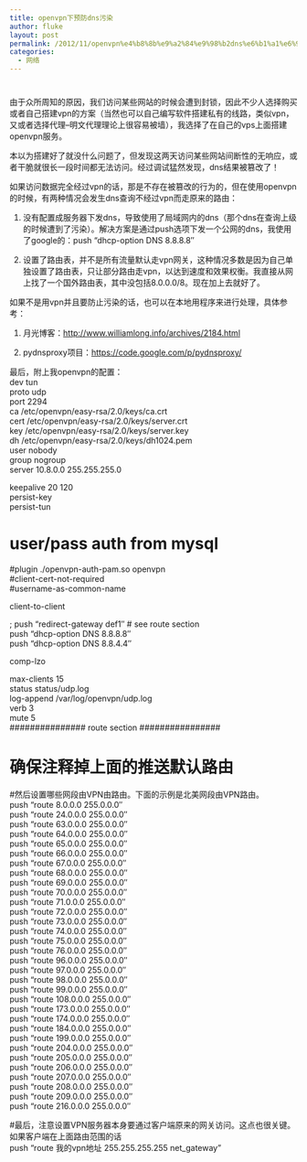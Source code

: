 ```yaml
---
title: openvpn下预防dns污染
author: fluke
layout: post
permalink: /2012/11/openvpn%e4%b8%8b%e9%a2%84%e9%98%b2dns%e6%b1%a1%e6%9f%93/
categories:
  - 网络
---
```

# 

由于众所周知的原因，我们访问某些网站的时候会遭到封锁，因此不少人选择购买或者自己搭建vpn的方案（当然也可以自己编写软件搭建私有的线路，类似vpn，又或者选择代理–明文代理理论上很容易被墙），我选择了在自己的vps上面搭建openvpn服务。

本以为搭建好了就没什么问题了，但发现这两天访问某些网站间断性的无响应，或者干脆就很长一段时间都无法访问。经过调试猛然发现，dns结果被篡改了！

如果访问数据完全经过vpn的话，那是不存在被篡改的行为的，但在使用openvpn的时候，有两种情况会发生dns查询不经过vpn而走原来的路由：

1. 没有配置成服务器下发dns，导致使用了局域网内的dns（那个dns在查询上级的时候遭到了污染）。解决方案是通过push选项下发一个公网的dns，我使用了google的：push “dhcp-option DNS 8.8.8.8″

2. 设置了路由表，并不是所有流量默认走vpn网关，这种情况多数是因为自己单独设置了路由表，只让部分路由走vpn，以达到速度和效果权衡。我直接从网上找了一个国外路由表，其中没包括8.0.0.0/8。现在加上去就好了。

如果不是用vpn并且要防止污染的话，也可以在本地用程序来进行处理，具体参考：

1. 月光博客：http://www.williamlong.info/archives/2184.html

2. pydnsproxy项目：https://code.google.com/p/pydnsproxy/

最后，附上我openvpn的配置：  
dev tun  
proto udp  
port 2294  
ca /etc/openvpn/easy-rsa/2.0/keys/ca.crt  
cert /etc/openvpn/easy-rsa/2.0/keys/server.crt  
key /etc/openvpn/easy-rsa/2.0/keys/server.key  
dh /etc/openvpn/easy-rsa/2.0/keys/dh1024.pem  
user nobody  
group nogroup  
server 10.8.0.0 255.255.255.0

keepalive 20 120  
persist-key  
persist-tun

# user/pass auth from mysql  
#plugin ./openvpn-auth-pam.so openvpn  
#client-cert-not-required  
#username-as-common-name

client-to-client

; push “redirect-gateway def1″ # see route section  
push “dhcp-option DNS 8.8.8.8″  
push “dhcp-option DNS 8.8.4.4″

comp-lzo

max-clients 15  
status status/udp.log  
log-append /var/log/openvpn/udp.log  
verb 3  
mute 5  
############### route section ################  
# 确保注释掉上面的推送默认路由  
#然后设置哪些网段由VPN由路由。下面的示例是北美网段由VPN路由。  
push “route 8.0.0.0 255.0.0.0″  
push “route 24.0.0.0 255.0.0.0″  
push “route 63.0.0.0 255.0.0.0″  
push “route 64.0.0.0 255.0.0.0″  
push “route 65.0.0.0 255.0.0.0″  
push “route 66.0.0.0 255.0.0.0″  
push “route 67.0.0.0 255.0.0.0″  
push “route 68.0.0.0 255.0.0.0″  
push “route 69.0.0.0 255.0.0.0″  
push “route 70.0.0.0 255.0.0.0″  
push “route 71.0.0.0 255.0.0.0″  
push “route 72.0.0.0 255.0.0.0″  
push “route 73.0.0.0 255.0.0.0″  
push “route 74.0.0.0 255.0.0.0″  
push “route 75.0.0.0 255.0.0.0″  
push “route 76.0.0.0 255.0.0.0″  
push “route 96.0.0.0 255.0.0.0″  
push “route 97.0.0.0 255.0.0.0″  
push “route 98.0.0.0 255.0.0.0″  
push “route 99.0.0.0 255.0.0.0″  
push “route 108.0.0.0 255.0.0.0″  
push “route 173.0.0.0 255.0.0.0″  
push “route 174.0.0.0 255.0.0.0″  
push “route 184.0.0.0 255.0.0.0″  
push “route 199.0.0.0 255.0.0.0″  
push “route 204.0.0.0 255.0.0.0″  
push “route 205.0.0.0 255.0.0.0″  
push “route 206.0.0.0 255.0.0.0″  
push “route 207.0.0.0 255.0.0.0″  
push “route 208.0.0.0 255.0.0.0″  
push “route 209.0.0.0 255.0.0.0″  
push “route 216.0.0.0 255.0.0.0″

#最后，注意设置VPN服务器本身要通过客户端原来的网关访问。这点也很关键。如果客户端在上面路由范围的话  
push “route 我的vpn地址 255.255.255.255 net_gateway”
